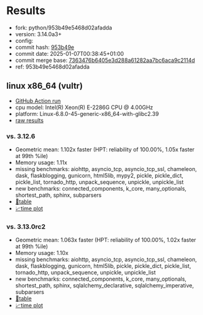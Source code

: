 # Results

- fork: python/953b49e5468d02afadda
- version: 3.14.0a3+
- config: 
- commit hash: [953b49e](https://github.com/python/cpython/commit/953b49e)
- commit date: 2025-01-07T00:38:45+01:00
- commit merge base: [7363476b6405e3d288a61282aa7bc6aca9c2114d](https://github.com/python/cpython/commit/7363476b6405e3d288a61282aa7bc6aca9c2114d)
- ref: 953b49e5468d02afadda

## linux x86_64 (vultr)

- [GitHub Action run](https://github.com/facebookexperimental/free-threading-benchmarking/actions/runs/12642710446)
- cpu model: Intel(R) Xeon(R) E-2286G CPU @ 4.00GHz
- platform: Linux-6.8.0-45-generic-x86_64-with-glibc2.39
- [raw results](bm-20250107-vultr-x86_64-python-953b49e5468d02afadda-3.14.0a3%2B-953b49e.json)

### vs. 3.12.6

- Geometric mean: 1.102x faster (HPT: reliability of 100.00%, 1.05x faster at 99th %ile)
- Memory usage: 1.11x
- missing benchmarks: aiohttp, asyncio_tcp, asyncio_tcp_ssl, chameleon, dask, flaskblogging, gunicorn, html5lib, mypy2, pickle, pickle_dict, pickle_list, tornado_http, unpack_sequence, unpickle, unpickle_list
- new benchmarks: connected_components, k_core, many_optionals, shortest_path, sphinx, subparsers
- [📄table](bm-20250107-vultr-x86_64-python-953b49e5468d02afadda-3.14.0a3%2B-953b49e-vs-3.12.6.md)
- [📈time plot](bm-20250107-vultr-x86_64-python-953b49e5468d02afadda-3.14.0a3%2B-953b49e-vs-3.12.6.svg)

### vs. 3.13.0rc2

- Geometric mean: 1.063x faster (HPT: reliability of 100.00%, 1.02x faster at 99th %ile)
- Memory usage: 1.10x
- missing benchmarks: aiohttp, asyncio_tcp, asyncio_tcp_ssl, chameleon, dask, flaskblogging, gunicorn, html5lib, pickle, pickle_dict, pickle_list, tornado_http, unpack_sequence, unpickle, unpickle_list
- new benchmarks: connected_components, k_core, many_optionals, shortest_path, sphinx, sqlalchemy_declarative, sqlalchemy_imperative, subparsers
- [📄table](bm-20250107-vultr-x86_64-python-953b49e5468d02afadda-3.14.0a3%2B-953b49e-vs-3.13.0rc2.md)
- [📈time plot](bm-20250107-vultr-x86_64-python-953b49e5468d02afadda-3.14.0a3%2B-953b49e-vs-3.13.0rc2.svg)

